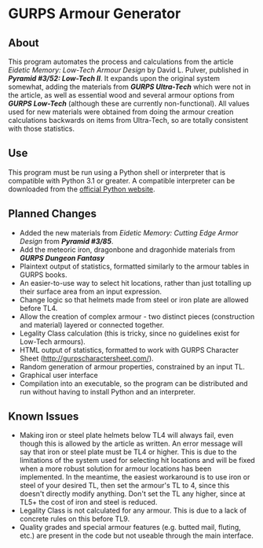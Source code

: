# GURPS Armour Generator

## About

This program automates the process and calculations from the article *Eidetic Memory: Low-Tech Armour Design* by David L. Pulver, published in **_Pyramid #3/52: Low-Tech II_**. It expands upon the original system somewhat, adding the materials from **_GURPS Ultra-Tech_** which were not in the article, as well as essential wood and several armour options from **_GURPS Low-Tech_** (although these are currently non-functional). All values used for new materials were obtained from doing the armour creation calculations backwards on items from Ultra-Tech, so are totally consistent with those statistics.

## Use

This program must be run using a Python shell or interpreter that is compatible with Python 3.1 or greater. A compatible interpreter can be downloaded from the [official Python website](ttps://www.python.org/downloads/).

## Planned Changes
- Added the new materials from *Eidetic Memory: Cutting Edge Armor Design* from **_Pyramid #3/85_**.
- Add the meteoric iron, dragonbone and dragonhide materials from **_GURPS Dungeon Fantasy_**
- Plaintext output of statistics, formatted similarly to the armour tables in GURPS books.
- An easier-to-use way to select hit locations, rather than just totalling up their surface area from an input expression.
- Change logic so that helmets made from steel or iron plate are allowed before TL4.
- Allow the creation of complex armour - two distinct pieces (construction and material) layered or connected together.
- Legality Class calculation (this is tricky, since no guidelines exist for Low-Tech armours).
- HTML output of statistics, formatted to work with GURPS Character Sheet (http://gurpscharactersheet.com/).
- Random generation of armour properties, constrained by an input TL.
- Graphical user interface
- Compilation into an executable, so the program can be distributed and run without having to install Python and an interpreter.

## Known Issues

- Making iron or steel plate helmets below TL4 will always fail, even though this is allowed by the article as written. An error message will say that iron or steel plate must be TL4 or higher. This is due to the limitations of the system used for selecting hit locations and will be fixed when a more robust solution for armour locations has been implemented. In the meantime, the easiest workaround is to use iron or steel of your desired TL, then set the armour's TL to 4, since this doesn't directly modify anything. Don't set the TL any higher, since at TL5+ the cost of iron and steel is reduced.
- Legality Class is not calculated for any armour. This is due to a lack of concrete rules on this before TL9.
- Quality grades and special armour features (e.g. butted mail, fluting, etc.) are present in the code but not useable through the main interface.

